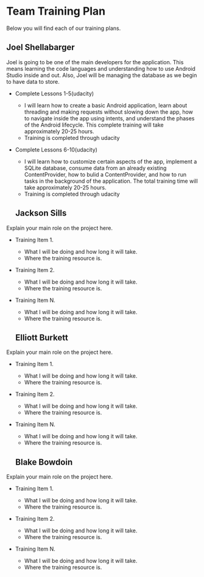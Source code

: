# Team Training Plan
Below you will find each of our training plans.

## Joel Shellabarger
Joel is going to be one of the main developers for the application. This means learning the code languages and understanding how to use Android Studio inside and out. Also, Joel will be managing the database as we begin to have data to store.

- Complete Lessons 1-5(udacity)
  - I will learn how to create a basic Android application, learn about threading and making requests without slowing down the app, how to navigate inside the app using intents, and understand the phases of the Android lifecycle. This complete training will take approximately 20-25 hours.
  - Training is completed through udacity

- Complete Lessons 6-10(udacity)
  - I will learn how to customize certain aspects of the app, implement a SQLite database, consume data from an already existing ContentProvider, how to bulid a ContentProvider, and how to run tasks in the background of the application. The total training time will take approximately 20-25 hours.
  - Training is completed through udacity

  ## Jackson Sills
Explain your main role on the project here.

- Training Item 1.
  - What I will be doing and how long it will take.
  - Where the training resource is.

- Training Item 2.
  - What I will be doing and how long it will take.
  - Where the training resource is.

- Training Item N.
  - What I will be doing and how long it will take.
  - Where the training resource is.
  
  ## Elliott Burkett
Explain your main role on the project here.

- Training Item 1.
  - What I will be doing and how long it will take.
  - Where the training resource is.

- Training Item 2.
  - What I will be doing and how long it will take.
  - Where the training resource is.

- Training Item N.
  - What I will be doing and how long it will take.
  - Where the training resource is.
  
  ## Blake Bowdoin
Explain your main role on the project here.

- Training Item 1.
  - What I will be doing and how long it will take.
  - Where the training resource is.

- Training Item 2.
  - What I will be doing and how long it will take.
  - Where the training resource is.

- Training Item N.
  - What I will be doing and how long it will take.
  - Where the training resource is.